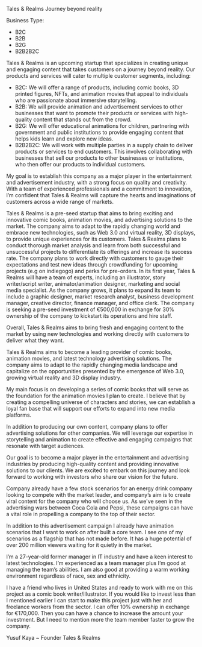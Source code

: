 Tales & Realms
Journey beyond reality

Business Type: 
* B2C
* B2B
* B2G
* B2B2B2C

Tales & Realms is an upcoming startup that specializes in creating unique and engaging content that takes customers on a journey beyond reality. Our products and services will cater to multiple customer segments, including:
* B2C: We will offer a range of products, including comic books, 3D printed figures, NFTs, and animation movies that appeal to individuals who are passionate about immersive storytelling.
* B2B: We will provide animation and advertisement services to other businesses that want to promote their products or services with high-quality content that stands out from the crowd.
* B2G: We will offer educational animations for children, partnering with government and public institutions to provide engaging content that helps kids learn and explore new ideas.
* B2B2B2C: We will work with multiple parties in a supply chain to deliver products or services to end customers. This involves collaborating with businesses that sell our products to other businesses or institutions, who then offer our products to individual customers.

My goal is to establish this company as a major player in the entertainment and advertisement industry, with a strong focus on quality and creativity. With a team of experienced professionals and a commitment to innovation, I’m confident that Tales & Realms will capture the hearts and imaginations of customers across a wide range of markets.

Tales & Realms is a pre-seed startup that aims to bring exciting and innovative comic books, animation movies, and advertising solutions to the market. The company aims to adapt to the rapidly changing world and embrace new technologies, such as Web 3.0 and virtual reality, 3D displays, to provide unique experiences for its customers. Tales & Realms plans to conduct thorough market analysis and learn from both successful and unsuccessful projects to differentiate its offerings and increase its success rate. The company plans to work directly with customers to gauge their expectations and test new ideas through crowdfunding for upcoming projects (e.g on indiegogo) and perks for pre-orders.
In its first year, Tales & Realms will have a team of experts, including an illustrator, story writer/script writer, animator/animation designer, marketing and social media specialist. As the company grows, it plans to expand its team to include a graphic designer, market research analyst, business development manager, creative director, finance manager, and office clerk. The company is seeking a pre-seed investment of €500,000 in exchange for 30% ownership of the company to kickstart its operations and hire staff.

Overall, Tales & Realms aims to bring fresh and engaging content to the market by using new technologies and working directly with customers to deliver what they want.

Tales & Realms aims to become a leading provider of comic books, animation movies, and latest technology advertising solutions. The company aims to adapt to the rapidly changing media landscape and capitalize on the opportunities presented by the emergence of Web 3.0,  growing virtual reality and 3D display industry.

My main focus is on developing a series of comic books that will serve as the foundation for the animation movies I plan to create. I believe that by creating a compelling universe of characters and stories, we can establish a loyal fan base that will support our efforts to expand into new media platforms.

In addition to producing our own content, company plans to offer advertising solutions for other companies. We will leverage our expertise in storytelling and animation to create effective and engaging campaigns that resonate with target audiences.

Our goal is to become a major player in the entertainment and advertising industries by producing high-quality content and providing innovative solutions to our clients. We are excited to embark on this journey and look forward to working with investors who share our vision for the future.

Company already have a few stock scenarios for an energy drink company looking to compete with the market leader, and company’s aim is to create viral content for the company who will choose us. As we've seen in the advertising wars between Coca Cola and Pepsi, these campaigns can have a vital role in propelling a company to the top of their sector.

In addition to this advertisement campaign I already have animation scenarios that I want to work on after built a core team. I see one of my scenarios as a flagship that has not made before. It has a huge potential of over 200 million viewers waiting for it quietly in the market. 

I’m a 27-year-old former manager in IT industry and have a keen interest to latest technologies. I’m experienced as a team manager plus I’m good at managing the team’s abilities. I am also good at providing a warm working environment regardless of race, sex and ethnicity. 

I have a friend who lives in United States and ready to work with me on this project as a comic book writer/illustrator. If you would like to invest less than I mentioned earlier I can start to make this project just with her and freelance workers from the sector. I can offer 10% ownership in exchange for €170,000. Then you can have a chance to increase the amount your investment. But I need to mention more the team member faster to grow the company. 

Yusuf Kaya ~ Founder
Tales & Realms
